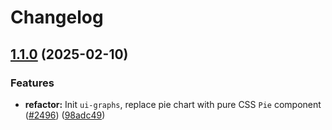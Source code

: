 # Changelog

## [1.1.0](https://github.com/polkadot-cloud/polkadot-staking-dashboard/compare/ui-graphs-v1.0.0...ui-graphs-v1.1.0) (2025-02-10)


### Features

* **refactor:** Init `ui-graphs`, replace pie chart with pure CSS `Pie` component ([#2496](https://github.com/polkadot-cloud/polkadot-staking-dashboard/issues/2496)) ([98adc49](https://github.com/polkadot-cloud/polkadot-staking-dashboard/commit/98adc49a7dfb423d422b77f200b32aacb45b198c))
